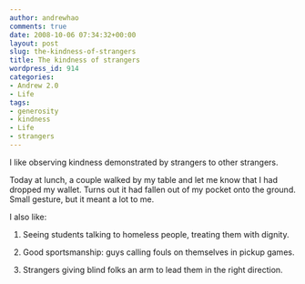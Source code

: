 ```yaml
---
author: andrewhao
comments: true
date: 2008-10-06 07:34:32+00:00
layout: post
slug: the-kindness-of-strangers
title: The kindness of strangers
wordpress_id: 914
categories:
- Andrew 2.0
- Life
tags:
- generosity
- kindness
- Life
- strangers
---
```


I like observing kindness demonstrated by strangers to other strangers.

Today at lunch, a couple walked by my table and let me know that I had dropped my wallet. Turns out it had fallen out of my pocket onto the ground. Small gesture, but it meant a lot to me.

I also like:



	
  1. Seeing students talking to homeless people, treating them with dignity.

	
  2. Good sportsmanship: guys calling fouls on themselves in pickup games.

	
  3. Strangers giving blind folks an arm to lead them in the right direction.


